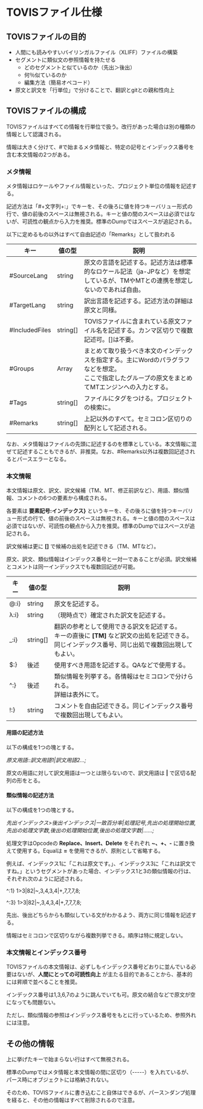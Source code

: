 # TOVISファイル仕様

## TOVISファイルの目的
- 人間にも読みやすいバイリンガルファイル（XLIFF）ファイルの構築
- セグメントに類似文の参照情報を持たせる
    - どのセグメントと似ているのか（先出＞後出）
    - 何％似ているのか
    - 編集方法（簡易オペコード）
- 原文と訳文を「行単位」で分けることで、翻訳とgitとの親和性向上

## TOVISファイルの構成
TOVISファイルはすべての情報を行単位で扱う。改行があった場合は別の種類の情報として認識される。

情報は大きく分けて、#で始まるメタ情報と、特定の記号とインデックス番号を含む本文情報の2つがある。

### メタ情報

メタ情報はロケールやファイル情報といった、プロジェクト単位の情報を記述する。

記述方法は「#+文字列+:」でキーを、その後ろに値を持つキーバリュー形式の行で、値の前後のスペースは無視される。キーと値の間のスペースは必須ではないが、可読性の観点から入力を推奨。標準のDumpではスペースが追記される。

以下に定めるもの以外はすべて自由記述の「Remarks」として扱われる

| キー           | 値の型               | 説明                                                         |
| -------------- | -------------------- | ------------------------------------------------------------ |
| #SourceLang    | string               | 原文の言語を記述する。記述方法は標準的なロケール記法（ja-JPなど）を想定しているが、TMやMTとの連携を想定しないのであれば自由。 |
| #TargetLang    | string               | 訳出言語を記述する。記述方法の詳細は原文と同様。             |
| #IncludedFiles | string[]             | TOVISファイルに含まれている原文ファイル名を記述する。カンマ区切りで複数記述可。[]は不要。 |
| #Groups        | Array<number-number> | まとめて取り扱うべき本文のインデックスを指定する。主にWordのパラグラフなどを想定。<br />ここで指定したグループの原文をまとめてMTエンジンへの入力とする。 |
| #Tags          | string[]             | ファイルにタグをつける。プロジェクトの検索に。               |
| #Remarks       | string[]             | 上記以外のすべて。セミコロン区切りの配列として記述される。   |

なお、メタ情報はファイルの先頭に記述するのを標準としている。本文情報に混ぜて記述することもできるが、非推奨。なお、#Remarks以外は複数回記述されるとパースエラーとなる。

### 本文情報

本文情報は原文、訳文、訳文候補（TM、MT、修正前訳など）、用語、類似情報、コメントの6つの要素から構成される。

各要素は **要素記号:インデックス}** というキーを、その後ろに値を持つキーバリュー形式の行で、値の前後のスペースは無視される。キーと値の間のスペースは必須ではないが、可読性の観点から入力を推奨。標準のDumpではスペースが追記される。

訳文候補は更に **[]** で候補の出処を記述できる（TM、MTなど）。

原文、訳文、類似情報はインデックス番号と一対一であることが必須。訳文候補とコメントは同一インデックスでも複数回記述が可能。

| キー | 値の型 | 説明                                                         |
| ---- | ------ | ------------------------------------------------------------ |
| @:i} | string | 原文を記述する。                                             |
| λ:i} | string | （現時点で）確定された訳文を記述する。                       |
| _:i} | string[] | 翻訳の参考として使用できる訳文を記述する。<br />キーの直後に **[TM]** など訳文の出処を記述できる。<br />同じインデックス番号、同じ出処で複数回出現してもよい。 |
| $:}  | 後述   | 使用すべき用語を記述する。QAなどで使用する。 |
| ^:}  | 後述   | 類似情報を列挙する。各情報はセミコロンで分けられる。<br />詳細は表外にて。 |
| !:}  | string | コメントを自由記述できる。同じインデックス番号で複数回出現してもよい。 |

#### 用語の記述方法

以下の構成を1つの塊とする。

_原文用語::訳文用語1|訳文用語2...;_

原文の用語に対して訳文用語は一つとは限らないので、訳文用語は **|** で区切る配列の形をとる。

#### 類似情報の記述方法

以下の構成を1つの塊とする。

_先出インデックス>後出インデックス|一致百分率|処理記号,先出の処理開始位置,先出の処理文字数,後出の処理開始位置,後出の処理文字数|......;_

処理文字はOpcodeの **Replace、Insert、Delete** をそれぞれ **~、+、-** に置き換えて使用する。Equalは **=** を使用できるが、原則として省略する。

例えば、インデックス1に「これは原文です。」、インデックス3に「これは訳文ですね。」というセグメントがあった場合、インデックス1と3の類似情報の行は、それぞれ次のように記述される。

^:1} 1>3|82|~,3,4,3,4|+,7,7,7,8;

^:3} 1>3|82|~,3,4,3,4|+,7,7,7,8;

先出、後出どちらからも類似している文がわかるよう、両方に同じ情報を記述する。

情報はセミコロンで区切りながら複数列挙できる。順序は特に規定しない。

### 本文情報とインデックス番号

TOVISファイルの本文情報は、必ずしもインデックス番号どおりに並んでいる必要はないが、**人間にとっての可読性向上** が主たる目的であることから、基本的には昇順で並べることを推奨。

インデックス番号は1,3,6,7のように跳んでいても可。原文の結合などで原文が空になっても問題ない。

ただし、類似情報の参照はインデックス番号をもとに行っているため、参照外れには注意。

## その他の情報

上に挙げたキーで始まらない行はすべて無視される。

標準のDumpではメタ情報と本文情報の間に区切り（-----）を入れているが、パース時にオブジェクトには格納されない。

そのため、TOVISファイルに書き込むこと自体はできるが、パース＞ダンプ処理を経ると、その他の情報はすべて削除されるので注意。